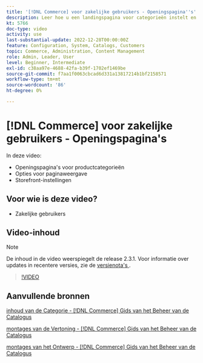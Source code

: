 ```yaml
---
title: '[!DNL Commerce] voor zakelijke gebruikers - Openingspagina''s'
description: Leer hoe u een landingspagina voor categorieën instelt en de vormgeving regelt.
kt: 5766
doc-type: video
activity: use
last-substantial-update: 2022-12-28T00:00:00Z
feature: Configuration, System, Catalogs, Customers
topic: Commerce, Administration, Content Management
role: Admin, Leader, User
level: Beginner, Intermediate
exl-id: c38aa97e-4688-42fa-b39f-1702ef1469be
source-git-commit: f7aa1f0063cbcad6d331a13817214b1bf2158571
workflow-type: tm+mt
source-wordcount: '86'
ht-degree: 0%

---
```


# [!DNL Commerce] voor zakelijke gebruikers - Openingspagina&#39;s

In deze video:

- Openingspagina&#39;s voor productcategorieën
- Opties voor paginaweergave
- Storefront-instellingen

## Voor wie is deze video?

- Zakelijke gebruikers

## Video-inhoud

>[!NOTE]
>
>De inhoud in de video weerspiegelt de release 2.3.1. Voor informatie over updates in recentere versies, zie de [ versienota&#39;s ](https://experienceleague.adobe.com/docs/commerce-operations/release/notes/overview.html?lang=nl-NL).

>[!VIDEO](https://video.tv.adobe.com/v/36388?quality=12&learn=on)

## Aanvullende bronnen

[ inhoud van de Categorie -  [!DNL Commerce]  Gids van het Beheer van de Catalogus ](https://experienceleague.adobe.com/docs/commerce-admin/catalog/categories/create/categories-content-settings.html?lang=nl-NL)

[ montages van de Vertoning -  [!DNL Commerce]  Gids van het Beheer van de Catalogus ](https://experienceleague.adobe.com/docs/commerce-admin/catalog/categories/create/categories-display-settings.html?lang=nl-NL)

[ montages van het Ontwerp -  [!DNL Commerce]  Gids van het Beheer van de Catalogus ](https://experienceleague.adobe.com/docs/commerce-admin/catalog/categories/create/categories-custom-design.html?lang=nl-NL)
